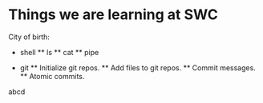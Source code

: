 Things we are learning at SWC
=============================
City of birth:
* shell
** ls
** cat
** pipe

* git
** Initialize git repos.
** Add files to git repos.
** Commit messages.
** Atomic commits.

abcd
